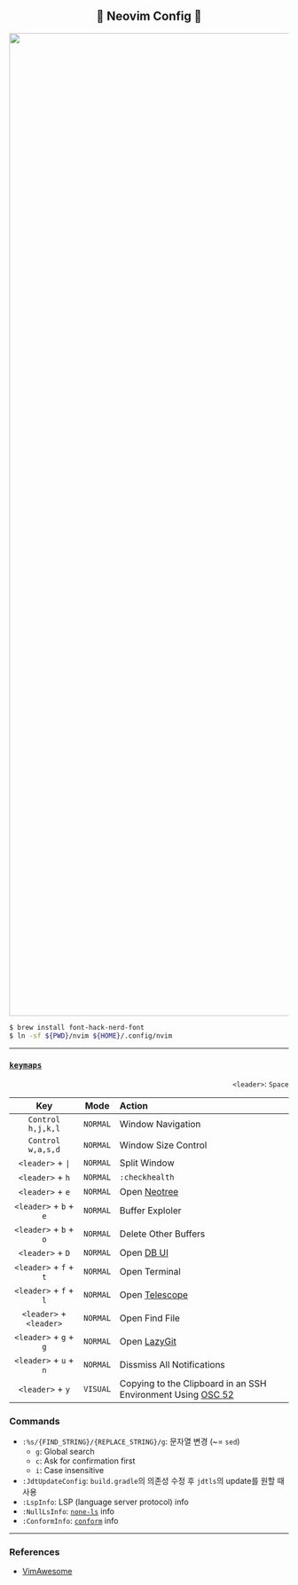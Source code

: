<div align="center">
    <h2>
        🌝 Neovim Config 🌝
    </h2>
    <img width="1773" alt="neovim" src="https://github.com/user-attachments/assets/15110871-bc98-4d9a-a855-c975638bb45a" />
</div>

<!--markdownlint-disable-->

```sh
$ brew install font-hack-nerd-font
$ ln -sf ${PWD}/nvim ${HOME}/.config/nvim
```

<!--markdownlint-enable-->

---

### [`keymaps`](lua/config/keymaps.lua)

<div align="right"><code>&lt;leader&gt;</code>: <code>Space</code></div>

<div align="center">

|                            Key                            |   Mode   | Action                                                                                                    |
| :-------------------------------------------------------: | :------: | :-------------------------------------------------------------------------------------------------------- |
|                     `Control h,j,k,l`                     | `NORMAL` | Window Navigation                                                                                         |
|                     `Control w,a,s,d`                     | `NORMAL` | Window Size Control                                                                                       |
|       <code>&lt;leader&gt;</code> + <code>\|</code>       | `NORMAL` | Split Window                                                                                              |
|             <code>&lt;leader&gt;</code> + `h`             | `NORMAL` | `:checkhealth`                                                                                            |
|             <code>&lt;leader&gt;</code> + `e`             | `NORMAL` | Open [Neotree](https://github.com/nvim-neo-tree/neo-tree.nvim)                                            |
|          <code>&lt;leader&gt;</code> + `b` + `e`          | `NORMAL` | Buffer Exploler                                                                                           |
|          <code>&lt;leader&gt;</code> + `b` + `o`          | `NORMAL` | Delete Other Buffers                                                                                      |
|             <code>&lt;leader&gt;</code> + `D`             | `NORMAL` | Open [DB UI](https://github.com/kristijanhusak/vim-dadbod-ui)                                             |
|          <code>&lt;leader&gt;</code> + `f` + `t`          | `NORMAL` | Open Terminal                                                                                             |
|          <code>&lt;leader&gt;</code> + `f` + `l`          | `NORMAL` | Open [Telescope](https://github.com/nvim-telescope/telescope.nvim)                                        |
| <code>&lt;leader&gt;</code> + <code>&lt;leader&gt;</code> | `NORMAL` | Open Find File                                                                                            |
|          <code>&lt;leader&gt;</code> + `g` + `g`          | `NORMAL` | Open [LazyGit](https://github.com/jesseduffield/lazygit)                                                  |
|          <code>&lt;leader&gt;</code> + `u` + `n`          | `NORMAL` | Dissmiss All Notifications                                                                                |
|             <code>&lt;leader&gt;</code> + `y`             | `VISUAL` | Copying to the Clipboard in an SSH Environment Using [OSC 52](https://sw.kovidgoyal.net/kitty/clipboard/) |

</div>

### Commands

- `:%s/{FIND_STRING}/{REPLACE_STRING}/g`: 문자열 변경 (~= `sed`)
  - `g`: Global search
  - `c`: Ask for confirmation first
  - `i`: Case insensitive
- `:JdtUpdateConfig`: `build.gradle`의 의존성 수정 후 `jdtls`의 update를 원할 때 사용
- `:LspInfo`: LSP (language server protocol) info
- `:NullLsInfo`: [`none-ls`](https://github.com/nvimtools/none-ls.nvim) info
- `:ConformInfo`: [`conform`](https://github.com/stevearc/conform.nvim) info

---

### References

- [VimAwesome](https://vimawesome.com/)
